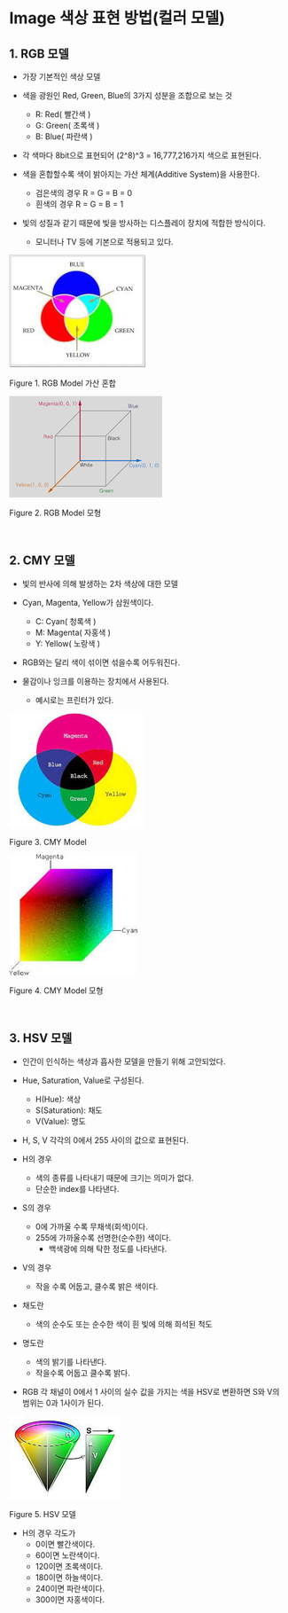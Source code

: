 Image 색상 표현 방법(컬러 모델)
===============================================================================

## 1. RGB 모델

* 가장 기본적인 색상 모델
* 색을 광원인 Red, Green, Blue의 3가지 성분을 조합으로 보는 것

    * R: Red( 빨간색 )
    * G: Green( 초록색 )
    * B: Blue( 파란색 )


* 각 색마다 8bit으로 표현되어 (2^8)^3 = 16,777,216가지 색으로 표현된다.

* 색을 혼합할수록 색이 밝아지는 가산 체계(Additive System)을 사용한다.

    * 검은색의 경우 R = G = B = 0
    * 흰색의 경우 R = G = B = 1

* 빛의 성질과 같기 때문에 빛을 방사하는 디스플레이 장치에 적합한 방식이다.

    * 모니터나 TV 등에 기본으로 적용되고 있다.


<img src='img/RGB.jpg'>

Figure 1. RGB Model 가산 혼합


<img src='img/RGB Model.png'>

Figure 2. RGB Model 모형


<br>

## 2. CMY 모델
* 빛의 반사에 의해 발생하는 2차 색상에 대한 모델

* Cyan, Magenta, Yellow가 삼원색이다.

    * C: Cyan( 청록색 )
    * M: Magenta( 자홍색 )
    * Y: Yellow( 노랑색 )

* RGB와는 달리 색이 섞이면 섞을수록 어두워진다.

* 물감이나 잉크를 이용하는 장치에서 사용된다.
    * 예시로는 프린터가 있다.

<img src="img/CMY.jpg">

Figure 3. CMY Model


<img src="img/CMY Model.jpg">

Figure 4. CMY Model 모형

<br>

## 3. HSV 모델
* 인간이 인식하는 색상과 흡사한 모델을 만들기 위해 고안되었다.

* Hue, Saturation, Value로 구성된다.
    * H(Hue): 색상
    * S(Saturation): 채도
    * V(Value): 명도
* H, S, V 각각의 0에서 255 사이의 값으로 표현된다.

* H의 경우
    * 색의 종류를 나타내기 때문에 크기는 의미가 없다.
    * 단순한 index를 나타낸다.

* S의 경우
    * 0에 가까울 수록 무채색(회색)이다.
    * 255에 가까울수록 선명한(순수한) 색이다.
        * 백색광에 의해 탁한 정도를 나타낸다.

* V의 경우
    * 작을 수록 어둡고, 클수록 밝은 색이다.

* 채도란
    * 색의 순수도 또는 순수한 색이 흰 빛에 의해 희석된 척도

* 명도란
    * 색의 밝기를 나타낸다.
    * 작을수록 어둡고 클수록 밝다.

* RGB 각 채널이 0에서 1 사이의 실수 값을 가지는 색을 HSV로 변환하면 S와 V의 범위는 0과 1사이가 된다.

<img src='img/HSV.jpg'>

Figure 5. HSV 모델

* H의 경우 각도가
    * 0이면 빨간색이다.
    * 60이면 노란색이다.
    * 120이면 초록색이다.
    * 180이면 하늘색이다.
    * 240이면 파란색이다.
    * 300이면 자홍색이다.
